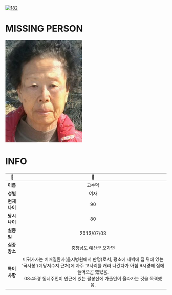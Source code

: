 [![182](https://img.shields.io/badge/%EC%8B%A4%EC%A2%85%EC%8B%A0%EA%B3%A0%EB%8A%94%20%EA%B5%AD%EB%B2%88%EC%97%86%EC%9D%B4-182-blue)](http://safe182.go.kr/index.do)

# MISSING PERSON

<img src="./missing_person.jpg">

# INFO

|🔑|💎|
|--|:--:|
|**이름**|고수덕|
|**성별**|여자|
|**현재 나이**|90|
|**당시 나이**|80|
|**실종일**|2013/07/03|
|**실종 장소**|충청남도 예산군 오가면 |
|**특이사항**|미귀가자는 치매질환자(을지병원에서 판명)로서, 평소에 새벽에 집 뒤에 있는 '국사봉'(예당저수지 근처)에 자주 고사리를 캐러 나갔다가 아침 9시경에 집에 들어오곤 했었음.</br>08:45경 동네주민이 인근에 있는 팔봉산에 가출인이 올라가는 것을 목격했음.|
